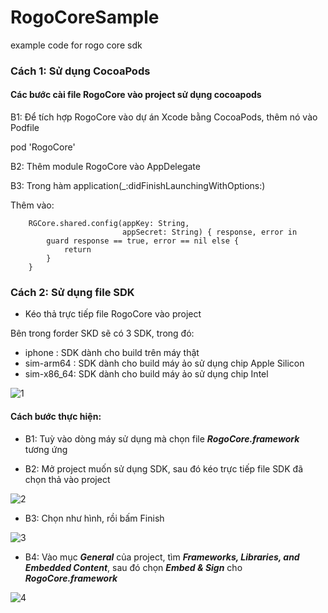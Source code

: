 # RogoCoreSample
example code for rogo core sdk

### Cách 1: Sử dụng CocoaPods

#### Các bước cài file RogoCore vào project sử dụng cocoapods

B1: Để tích hợp RogoCore vào dự án Xcode bằng CocoaPods, thêm nó vào Podfile

pod 'RogoCore'

B2: Thêm module RogoCore vào AppDelegate

B3: Trong hàm application(_:didFinishLaunchingWithOptions:)

Thêm vào:

        RGCore.shared.config(appKey: String,
                             appSecret: String) { response, error in
            guard response == true, error == nil else {
                return
            }
        }

### Cách 2: Sử dụng file SDK

- Kéo thả trực tiếp file RogoCore vào project

Bên trong forder SKD sẽ có 3 SDK, trong đó:
- iphone : SDK dành cho build trên máy thật
- sim-arm64 : SDK dành cho build máy ảo sử dụng chip Apple Silicon
- sim-x86_64: SDK dành cho build máy ảo sử dụng chip Intel

![1](https://github.com/willerswift/RogoCoreSample/assets/116701315/cb5f26d6-09f9-4d2e-a97e-c0ee03d7d561)

#### Cách bước thực hiện:

- B1: Tuỳ vào dòng máy sử dụng mà chọn file ***RogoCore.framework*** tương ứng

- B2: Mở project muốn sử dụng SDK, sau đó kéo trực tiếp file SDK đã chọn thả vào project

![2](https://github.com/willerswift/RogoCoreSample/assets/116701315/7cd578c5-4d5f-48e2-b72c-93b2a388ed23)

- B3: Chọn như hình, rồi bấm Finish

![3](https://github.com/willerswift/RogoCoreSample/assets/116701315/0aacd863-ab6b-41aa-977e-614925bdec98)

- B4: Vào mục ***General*** của project, tìm ***Frameworks, Libraries, and Embedded Content***, sau đó chọn ***Embed & Sign*** cho ***RogoCore.framework***

![4](https://github.com/willerswift/RogoCoreSample/assets/116701315/3c98eae3-10eb-4f15-9cfb-c89b5f6f5d2e)



